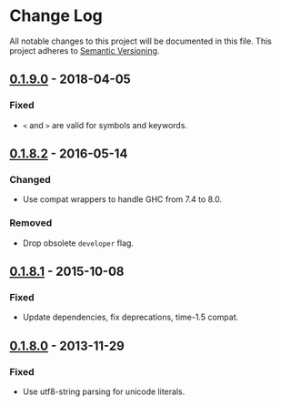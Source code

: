 # Change Log

All notable changes to this project will be documented in this file.
This project adheres to [Semantic Versioning](http://semver.org/).

## [0.1.9.0] - 2018-04-05

### Fixed

- `<` and `>` are valid for symbols and keywords.

## [0.1.8.2] - 2016-05-14

### Changed

- Use compat wrappers to handle GHC from 7.4 to 8.0.

### Removed

- Drop obsolete `developer` flag.

## [0.1.8.1] - 2015-10-08

### Fixed

- Update dependencies, fix deprecations, time-1.5 compat.

## [0.1.8.0] - 2013-11-29

### Fixed

- Use utf8-string parsing for unicode literals.

[0.1.9.0]: https://bitbucket.org/dpwiz/hedn/commits/tag/0.1.9.0
[0.1.8.2]: https://bitbucket.org/dpwiz/hedn/commits/tag/0.1.8.2
[0.1.8.1]: https://bitbucket.org/dpwiz/hedn/commits/tag/0.1.8.1
[0.1.8.0]: https://bitbucket.org/dpwiz/hedn/commits/tag/0.1.8.0
